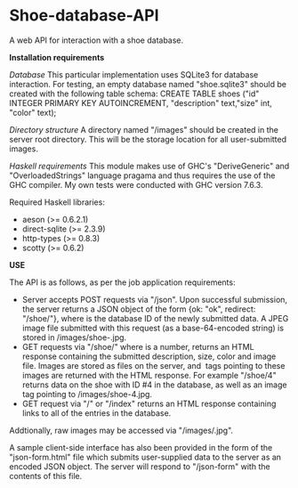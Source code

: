 Shoe-database-API
=================

A web API for interaction with a shoe database.

**Installation requirements**

*Database*
This particular implementation uses SQLite3 for database interaction.  For testing, an empty database named "shoe.sqlite3" should be created with the following table schema: CREATE TABLE shoes ("id" INTEGER PRIMARY KEY AUTOINCREMENT, "description" text,"size" int, "color" text);

*Directory structure*
A directory named "/images" should be created in the server root directory. This will be the storage location for all user-submitted images.

*Haskell requirements*
This module makes use of GHC's "DeriveGeneric" and "OverloadedStrings" language pragama and thus requires the use of the GHC compiler.  My own tests were conducted with GHC version 7.6.3.

Required Haskell libraries:
- aeson (>= 0.6.2.1)
- direct-sqlite (>= 2.3.9)
- http-types (>= 0.8.3)
- scotty (>= 0.6.2)

**USE**

The API is as follows, as per the job application requirements:
- Server accepts POST requests via "/json". Upon successful submission, the server returns a JSON object of the form {ok: "ok", redirect: "/shoe/<id>"}, where <id> is the database ID of the newly submitted data. A JPEG image file submitted with this request (as a base-64-encoded string) is stored in /images/shoe-<id>.jpg.
- GET requests via "/shoe/<id>" where <id> is a number, returns an HTML response containing the submitted description, size, color and image file.  Images are stored as files on the server, and <img> tags pointing to these images are returned with the HTML response.  For example "/shoe/4" returns data on the shoe with ID #4 in the database, as well as an image tag pointing to /images/shoe-4.jpg.
- GET request via "/" or "/index" returns an HTML response containing links to all of the entries in the database.

Addtionally, raw images may be accessed via "/images/<id>.jpg".

A sample client-side interface has also been provided in the form of the "json-form.html" file which submits user-supplied data to the server as an encoded JSON object.  The server will respond to "/json-form" with the contents of this file.
